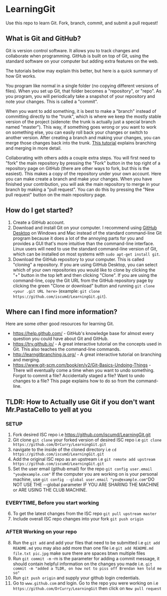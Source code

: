 # LearningGit
Use this repo to learn Git. Fork, branch, commit, and submit a pull request!

## What is Git and GitHub?
Git is version control software. It allows you to track changes and collaborate when programming. GitHub is built on top of Git, using the standard software on your computer but adding extra features on the web.

The tutorials below may explain this better, but here is a quick summary of how Git works. 

You program like normal in a single folder (no copying different versions of files). When you set up Git, that folder becomes a "repository", or "repo". As you program, you will periodically take a snapshot of your repository and note your changes. This is called a "commit". 

When you want to add something, it is best to make a "branch" instead of committing directly to the "trunk", which is where we keep the mostly stable version of the project (sidenote: the trunk is actually just a special branch named "master"). This way, if something goes wrong or you want to work on something else, you can easily roll back your changes or switch to another version. After creating a branch and making your changes, you can merge those changes back into the trunk. [This tutorial](http://learngitbranching.js.org/) explains branching and merging in more detail.

Collaborating with others adds a couple extra steps. You will first need to "fork" the main repository by pressing the "Fork" button in the top right of a repository page on GitHub (there are other ways to fork, but this is the easiest). This makes a copy of the repository under your own account. Here you can make create a branch and make your changes. When you have finished your contribution, you will ask the main repository to merge in your branch by making a "pull request". You can do this by pressing the "New pull request" button on the main repository page.

## How do I get started?
1. Create a GitHub account. 
2. Download and install Git on your computer. I recommend using [GitHub Desktop](https://desktop.github.com/) on Windows and Mac instead of the standard command-line Git program because it does a lot of the annoying parts for you and provides a GUI that's more intuitive than the command-line interface. Linux users will need to use the standard command-line version of Git, which can be installed on most systems with `sudo apt-get install git`.
3. Download the GitHub repository to your computer. This is called "cloning" a repository. If you are using GitHub Desktop, you can select which of your own repositories you would like to clone by clicking the "+" button in the top left and then clicking "Clone". If you are using the command-line, copy the Git URL from the GitHub repository page by clicking the green "Clone or download" button and running `git clone <your .git URL here>` (example: `git clone https://github.com/iscumd/LearningGit.git`).

## Where can I find more information?
Here are some other good resources for learning Git.
* https://help.github.com/ - GitHub's knowledge base for almost every question you could have about Git and GitHub.
* https://try.github.io/ - A great interactive tutorial on the concepts used in Git. This also teaches the command-line commands.
* http://learngitbranching.js.org/ - A great interactive tutorial on branching and merging.
* https://www.git-scm.com/book/en/v2/Git-Basics-Undoing-Things - There will eventually come a time when you want to undo something. Forgot to commit a file? Accidentally staged a file? Want to undo changes to a file? This page explains how to do so from the command-line.

## TLDR: How to Actually use Git if you don't want Mr.PastaCello to yell at you
### SETUP
1. Fork desired ISC repo i.e https://github.com/iscumd/LearningGit.git
2. Git clone `git clone` your forked version of desired ISC repo i.e `git clone https://github.com/DrCurry/LearningGit.git`
3. navigate to the inside of the cloned directory i.e `cd https://github.com/iscumd/LearningGit.git`
4. Add the original ISC repo as an upstream i.e `git remote add upstream https://github.com/iscumd/LearningGit.git`
5. Set the user email (github email) for the repo `git config user.email "you@example.com"` If the computer you are working on is your personal machine, use `git config --global user.email "you@example.com"`DO NOT USE THE --global parameter IF YOU ARE SHARING THE MACHINE or ARE USING THE CLUB MACHINE.
### EVERYTIME, Before you start working
6. To get the latest changes from the ISC repo `git pull upstream master`
7. Include overall ISC repo changes into your fork `git push origin`
### AFTER Working on your repo
8. Run the `git add` and add your files that need to be submitted i.e `git add README.md` you may also add more than one file i.e `git add README.md file.txt pic.jpg` make sure there are spaces btwn multiple files
9. Run `git commit -m` -m is the parameter for adding a commit message, it should contain helpful information on the changes you made i.e. `git commit -m "added a TLDR, on how not to piss off Brendan ken told me so"`
10. Run `git push origin` and supply your github login credentials.
11. Go to `www.github.com` and login. Go to the repo you were working on i.e `https://github.com/DrCurry/LearningGit` then click on `New pull request`




